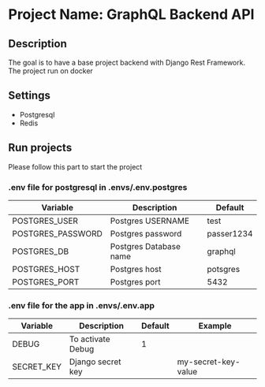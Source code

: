# Project Name: GraphQL Backend API

## Description
The goal is to have a base project backend with Django Rest Framework. The project run on docker

## Settings
* Postgresql
* Redis

## Run projects

Please follow this part to start the project

### .env file for postgresql in .envs/.env.postgres
| Variable          | Description            | Default    |
|-------------------|------------------------|------------|
| POSTGRES_USER     | Postgres USERNAME      | test       |
| POSTGRES_PASSWORD | Postgres password      | passer1234 |
| POSTGRES_DB       | Postgres Database name | graphql    |
| POSTGRES_HOST     | Postgres host          | potsgres   |
| POSTGRES_PORT     | Postgres port          | 5432       |

### .env file for the app in .envs/.env.app
| Variable   | Description       | Default | Example             |
|------------|-------------------|---------|---------------------|
| DEBUG      | To activate Debug | 1       ||
| SECRET_KEY | Django secret key |         | my-secret-key-value |

